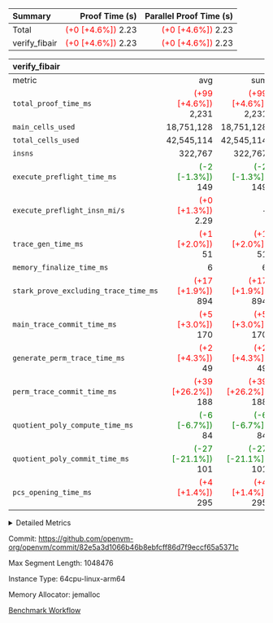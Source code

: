 | Summary | Proof Time (s) | Parallel Proof Time (s) |
|:---|---:|---:|
| Total | <span style='color: red'>(+0 [+4.6%])</span> 2.23 | <span style='color: red'>(+0 [+4.6%])</span> 2.23 |
| verify_fibair | <span style='color: red'>(+0 [+4.6%])</span> 2.23 | <span style='color: red'>(+0 [+4.6%])</span> 2.23 |


| verify_fibair |||||
|:---|---:|---:|---:|---:|
|metric|avg|sum|max|min|
| `total_proof_time_ms ` | <span style='color: red'>(+99 [+4.6%])</span> 2,231 | <span style='color: red'>(+99 [+4.6%])</span> 2,231 | <span style='color: red'>(+99 [+4.6%])</span> 2,231 | <span style='color: red'>(+99 [+4.6%])</span> 2,231 |
| `main_cells_used     ` |  18,751,128 |  18,751,128 |  18,751,128 |  18,751,128 |
| `total_cells_used    ` |  42,545,114 |  42,545,114 |  42,545,114 |  42,545,114 |
| `insns               ` |  322,767 |  322,767 |  322,767 |  322,767 |
| `execute_preflight_time_ms` | <span style='color: green'>(-2 [-1.3%])</span> 149 | <span style='color: green'>(-2 [-1.3%])</span> 149 | <span style='color: green'>(-2 [-1.3%])</span> 149 | <span style='color: green'>(-2 [-1.3%])</span> 149 |
| `execute_preflight_insn_mi/s` | <span style='color: red'>(+0 [+1.3%])</span> 2.29 | -          | <span style='color: red'>(+0 [+1.3%])</span> 2.29 | <span style='color: red'>(+0 [+1.3%])</span> 2.29 |
| `trace_gen_time_ms   ` | <span style='color: red'>(+1 [+2.0%])</span> 51 | <span style='color: red'>(+1 [+2.0%])</span> 51 | <span style='color: red'>(+1 [+2.0%])</span> 51 | <span style='color: red'>(+1 [+2.0%])</span> 51 |
| `memory_finalize_time_ms` |  6 |  6 |  6 |  6 |
| `stark_prove_excluding_trace_time_ms` | <span style='color: red'>(+17 [+1.9%])</span> 894 | <span style='color: red'>(+17 [+1.9%])</span> 894 | <span style='color: red'>(+17 [+1.9%])</span> 894 | <span style='color: red'>(+17 [+1.9%])</span> 894 |
| `main_trace_commit_time_ms` | <span style='color: red'>(+5 [+3.0%])</span> 170 | <span style='color: red'>(+5 [+3.0%])</span> 170 | <span style='color: red'>(+5 [+3.0%])</span> 170 | <span style='color: red'>(+5 [+3.0%])</span> 170 |
| `generate_perm_trace_time_ms` | <span style='color: red'>(+2 [+4.3%])</span> 49 | <span style='color: red'>(+2 [+4.3%])</span> 49 | <span style='color: red'>(+2 [+4.3%])</span> 49 | <span style='color: red'>(+2 [+4.3%])</span> 49 |
| `perm_trace_commit_time_ms` | <span style='color: red'>(+39 [+26.2%])</span> 188 | <span style='color: red'>(+39 [+26.2%])</span> 188 | <span style='color: red'>(+39 [+26.2%])</span> 188 | <span style='color: red'>(+39 [+26.2%])</span> 188 |
| `quotient_poly_compute_time_ms` | <span style='color: green'>(-6 [-6.7%])</span> 84 | <span style='color: green'>(-6 [-6.7%])</span> 84 | <span style='color: green'>(-6 [-6.7%])</span> 84 | <span style='color: green'>(-6 [-6.7%])</span> 84 |
| `quotient_poly_commit_time_ms` | <span style='color: green'>(-27 [-21.1%])</span> 101 | <span style='color: green'>(-27 [-21.1%])</span> 101 | <span style='color: green'>(-27 [-21.1%])</span> 101 | <span style='color: green'>(-27 [-21.1%])</span> 101 |
| `pcs_opening_time_ms ` | <span style='color: red'>(+4 [+1.4%])</span> 295 | <span style='color: red'>(+4 [+1.4%])</span> 295 | <span style='color: red'>(+4 [+1.4%])</span> 295 | <span style='color: red'>(+4 [+1.4%])</span> 295 |



<details>
<summary>Detailed Metrics</summary>

|  | verify_program_compile_ms | total_cells | stark_prove_excluding_trace_time_ms | quotient_poly_compute_time_ms | quotient_poly_commit_time_ms | perm_trace_commit_time_ms | pcs_opening_time_ms | main_trace_commit_time_ms | app proof_time_ms |
| --- | --- | --- | --- | --- | --- | --- | --- | --- |
|  | 7 | 65,536 | 37 | 1 | 6 | 0 | 21 | 7 | 2,231 | 

| air_name | rows | quotient_deg | main_cols | interactions | constraints | cells |
| --- | --- | --- | --- | --- | --- | --- |
| AccessAdapterAir<2> |  | 2 |  | 5 | 12 |  | 
| AccessAdapterAir<4> |  | 2 |  | 5 | 12 |  | 
| AccessAdapterAir<8> |  | 2 |  | 5 | 12 |  | 
| FibonacciAir | 32,768 | 1 | 2 |  | 5 | 65,536 | 
| FriReducedOpeningAir |  | 2 |  | 39 | 71 |  | 
| JalRangeCheckAir |  | 2 |  | 9 | 14 |  | 
| NativePoseidon2Air<BabyBearParameters>, 1> |  | 2 |  | 136 | 572 |  | 
| PhantomAir |  | 2 |  | 3 | 5 |  | 
| ProgramAir |  | 1 |  | 1 | 4 |  | 
| VariableRangeCheckerAir |  | 1 |  | 1 | 4 |  | 
| VmAirWrapper<AluNativeAdapterAir, FieldArithmeticCoreAir> |  | 2 |  | 15 | 27 |  | 
| VmAirWrapper<BranchNativeAdapterAir, BranchEqualCoreAir<1> |  | 2 |  | 11 | 25 |  | 
| VmAirWrapper<NativeAdapterAir<2, 0>, PublicValuesCoreAir> |  | 2 |  | 11 | 29 |  | 
| VmAirWrapper<NativeLoadStoreAdapterAir<1>, NativeLoadStoreCoreAir<1> |  | 2 |  | 15 | 20 |  | 
| VmAirWrapper<NativeLoadStoreAdapterAir<4>, NativeLoadStoreCoreAir<4> |  | 2 |  | 15 | 20 |  | 
| VmAirWrapper<NativeVectorizedAdapterAir<4>, FieldExtensionCoreAir> |  | 2 |  | 15 | 27 |  | 
| VmConnectorAir |  | 2 |  | 5 | 11 |  | 
| VolatileBoundaryAir |  | 2 |  | 7 | 19 |  | 

| group | trace_gen_time_ms | total_proof_time_ms | total_cells_used | total_cells | system_trace_gen_time_ms | stark_prove_excluding_trace_time_ms | single_trace_gen_time_ms | quotient_poly_compute_time_ms | quotient_poly_commit_time_ms | perm_trace_commit_time_ms | pcs_opening_time_ms | memory_finalize_time_ms | main_trace_commit_time_ms | main_cells_used | insns | generate_perm_trace_time_ms | fri.log_blowup | execute_preflight_time_ms | execute_preflight_insn_mi/s |
| --- | --- | --- | --- | --- | --- | --- | --- | --- | --- | --- | --- | --- | --- | --- | --- | --- | --- | --- | --- |
| verify_fibair | 51 | 2,231 | 42,545,114 | 62,474,410 | 51 | 894 | 1 | 84 | 101 | 188 | 295 | 6 | 170 | 18,751,128 | 322,767 | 49 | 1 | 149 | 2.29 | 

| group | air_name | rows | prep_cols | perm_cols | main_cols | cells |
| --- | --- | --- | --- | --- | --- | --- |
| verify_fibair | AccessAdapterAir<2> | 131,072 |  | 16 | 11 | 3,538,944 | 
| verify_fibair | AccessAdapterAir<4> | 65,536 |  | 16 | 13 | 1,900,544 | 
| verify_fibair | AccessAdapterAir<8> | 128 |  | 16 | 17 | 4,224 | 
| verify_fibair | FriReducedOpeningAir | 2,048 |  | 84 | 27 | 227,328 | 
| verify_fibair | JalRangeCheckAir | 32,768 |  | 28 | 12 | 1,310,720 | 
| verify_fibair | NativePoseidon2Air<BabyBearParameters>, 1> | 32,768 |  | 312 | 398 | 23,265,280 | 
| verify_fibair | PhantomAir | 16,384 |  | 12 | 6 | 294,912 | 
| verify_fibair | ProgramAir | 8,192 |  | 8 | 10 | 147,456 | 
| verify_fibair | VariableRangeCheckerAir | 262,144 | 2 | 8 | 1 | 2,359,296 | 
| verify_fibair | VmAirWrapper<AluNativeAdapterAir, FieldArithmeticCoreAir> | 262,144 |  | 36 | 29 | 17,039,360 | 
| verify_fibair | VmAirWrapper<BranchNativeAdapterAir, BranchEqualCoreAir<1> | 32,768 |  | 28 | 23 | 1,671,168 | 
| verify_fibair | VmAirWrapper<NativeLoadStoreAdapterAir<1>, NativeLoadStoreCoreAir<1> | 65,536 |  | 40 | 21 | 3,997,696 | 
| verify_fibair | VmAirWrapper<NativeLoadStoreAdapterAir<4>, NativeLoadStoreCoreAir<4> | 32,768 |  | 40 | 27 | 2,195,456 | 
| verify_fibair | VmAirWrapper<NativeVectorizedAdapterAir<4>, FieldExtensionCoreAir> | 32,768 |  | 36 | 38 | 2,424,832 | 
| verify_fibair | VmConnectorAir | 2 | 1 | 16 | 5 | 42 | 
| verify_fibair | VolatileBoundaryAir | 65,536 |  | 20 | 12 | 2,097,152 | 

| group | trace_height_constraint | weighted_sum | threshold |
| --- | --- | --- | --- |
| verify_fibair | 0 | 1,085,444 | 2,013,265,921 | 
| verify_fibair | 1 | 5,411,200 | 2,013,265,921 | 
| verify_fibair | 2 | 542,722 | 2,013,265,921 | 
| verify_fibair | 3 | 5,476,612 | 2,013,265,921 | 
| verify_fibair | 4 | 65,536 | 2,013,265,921 | 
| verify_fibair | 5 | 12,851,850 | 2,013,265,921 | 

| trace_height_constraint | threshold |
| --- | --- |
| 0 | 2,013,265,921 | 

</details>


Commit: https://github.com/openvm-org/openvm/commit/82e5a3d1066b46b8ebfcff86d7f9eccf65a5371c

Max Segment Length: 1048476

Instance Type: 64cpu-linux-arm64

Memory Allocator: jemalloc

[Benchmark Workflow](https://github.com/openvm-org/openvm/actions/runs/16885121361)
